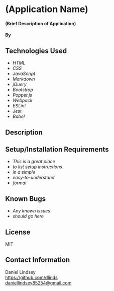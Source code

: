 # (Application Name)

#### (Brief Description of Application)

#### By 

## Technologies Used

* _HTML_
* _CSS_
* _JavaScript_
* _Markdown_
* _jQuery_
* _Bootstrap_
* _Popper.js_
* _Webpack_
* _ESLint_
* _Jest_
* _Babel_

## Description

## Setup/Installation Requirements

* _This is a great place_
* _to list setup instructions_
* _in a simple_
* _easy-to-understand_
* _format_

## Known Bugs

* _Any known issues_
* _should go here_

## License

MIT

## Contact Information

Daniel Lindsey  
https://github.com/dlinds  
daniellindsey85254@gmail.com  